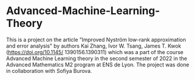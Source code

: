 # Advanced-Machine-Learning-Theory
This is a project on the article "Improved Nyström low-rank approximation and error analysis" by authors Kai Zhang,  Ivor W. Tsang,  James T. Kwok (https://doi.org/10.1145/  1390156.1390311) which was a part of the course Advanced Machine Learning theory in the second semester of 2022 in the Advanced Mathematics M2 program at ENS de Lyon. The project was done in collaboration with Sofiya Burova.
